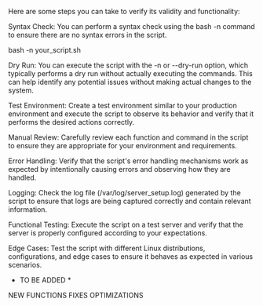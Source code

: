 Here are some steps you can take to verify its validity and functionality:


Syntax Check: You can perform a syntax check using the bash -n command to ensure there are no syntax errors in the script.

bash -n your_script.sh


Dry Run: You can execute the script with the -n or --dry-run option, which typically performs a dry run without actually executing the commands. This can help identify any potential issues without making actual changes to the system.


Test Environment: Create a test environment similar to your production environment and execute the script to observe its behavior and verify that it performs the desired actions correctly.


Manual Review: Carefully review each function and command in the script to ensure they are appropriate for your environment and requirements.


Error Handling: Verify that the script's error handling mechanisms work as expected by intentionally causing errors and observing how they are handled.


Logging: Check the log file (/var/log/server_setup.log) generated by the script to ensure that logs are being captured correctly and contain relevant information.


Functional Testing: Execute the script on a test server and verify that the server is properly configured according to your expectations.


Edge Cases: Test the script with different Linux distributions, configurations, and edge cases to ensure it behaves as expected in various scenarios.


* TO BE ADDED *

NEW FUNCTIONS
FIXES
OPTIMIZATIONS
